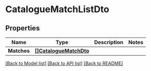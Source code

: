 # CatalogueMatchListDto

## Properties

Name | Type | Description | Notes
------------ | ------------- | ------------- | -------------
**Matches** | [**[]CatalogueMatchDto**](CatalogueMatchDTO.md) |  | 

[[Back to Model list]](../README.md#documentation-for-models) [[Back to API list]](../README.md#documentation-for-api-endpoints) [[Back to README]](../README.md)


